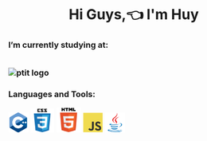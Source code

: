 <h1 align="center">Hi Guys,👈 I'm Huy</h1>
<h3 align="left"> 
  I’m currently studying at: <br> <br>
    <p align="left">
      <img src="https://upload.wikimedia.org/wikipedia/commons/d/d7/Logo_PTIT.jpg"c alt="ptit logo" width="40" height="40">
    </p>
</h3>
<h3 align="left">Languages and Tools:</h3>
<p align="left">
  <img src="https://raw.githubusercontent.com/devicons/devicon/master/icons/cplusplus/cplusplus-original.svg" alt="cplusplus" width="40" height="40"/>  
  <img src="https://raw.githubusercontent.com/devicons/devicon/master/icons/css3/css3-original-wordmark.svg" alt="css3" width="48" height="48"/> 
  <img src="https://raw.githubusercontent.com/devicons/devicon/master/icons/html5/html5-original-wordmark.svg" alt="html5" width="50" height="50"/>  
  <img src="https://raw.githubusercontent.com/devicons/devicon/master/icons/javascript/javascript-original.svg" alt="javascript" width="40" height="40"/> 
  <img src="https://raw.githubusercontent.com/devicons/devicon/master/icons/java/java-original.svg" alt="javascript" width="40" height="40"/> 
</p>
